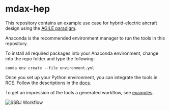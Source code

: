 # mdax-hep

This repository contains an example use case for hybrid-electric aircraft design using the [AGILE paradigm](https://www.researchgate.net/project/AGILE-40-Towards-cyber-physical-collaborative-aircraft-development).

Anaconda is the recommended environment manager to run the tools in this repository.

To install all required packages into your Anaconda environment, change into the repo folder and type the following:
```
conda env create --file environment.yml
```

Once you set up your Python environment, you can integrate the tools in RCE. Follow the descriptions in 
the [docs](./doc/rce-tool-integration.pdf).

To get an impression of the tools a generated workflow, see [examples](./example/html).

![SSBJ Workflow](./static/xdsm_mdax_SSBJ_OPT.svg "SSBJ Optimization Workflow Example")

